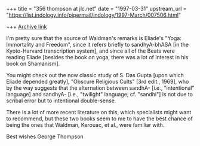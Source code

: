 +++
title = "356 thompson at jlc.net"
date = "1997-03-31"
upstream_url = "https://list.indology.info/pipermail/indology/1997-March/007506.html"

+++
[Archive link](https://list.indology.info/pipermail/indology/1997-March/007506.html)

I'm pretty sure that the source of Waldman's remarks is Eliade's "Yoga:
Immortality and Freedom", since it refers briefly to sandhyA-bhASA [in the
Kyoto-Harvard transcription system], and since all of the Beats were
reading Eliade [besides the book on yoga, there was a lot of interest in
his book on Shamanism].

You might check out the now classic study of S. Das Gupta [upon which
Eliade depended greatly], "Obscure Religious Cults" [3rd edit., 1969], who
by the way suggests that the alternation between sandhA- [i.e.,
"intentional" language] and sandhyA- [i.e., "twilight" language; cf.
"sandhi"] is not due to scribal error but to intentional double-sense.

There is a lot of more recent literature on this, which specialists might
want to recommend, but these two books seem to me to have the best chance
of being the ones that Waldman, Kerouac, et al., were familiar with.

Best wishes
George Thompson







